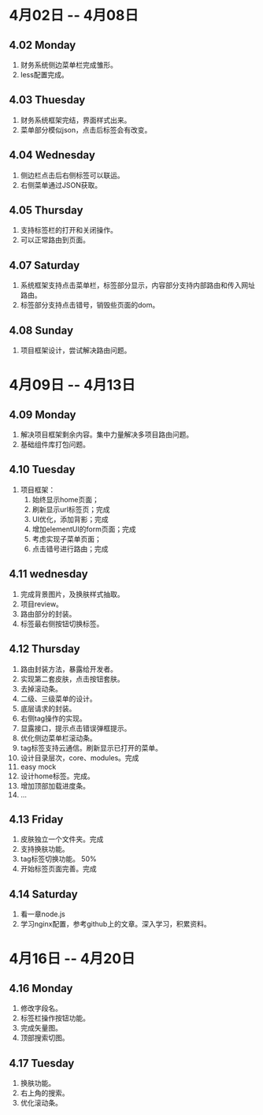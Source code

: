 # 4月02日 -- 4月08日

## 4.02 Monday
1. 财务系统侧边菜单栏完成雏形。
2. less配置完成。

## 4.03 Thuesday
1. 财务系统框架完结，界面样式出来。
2. 菜单部分模似json，点击后标签会有改变。

## 4.04 Wednesday
1. 侧边栏点击后右侧标签可以联运。
2. 右侧菜单通过JSON获取。

## 4.05 Thursday
1. 支持标签栏的打开和关闭操作。
2. 可以正常路由到页面。

## 4.07 Saturday
1. 系统框架支持点击菜单栏，标签部分显示，内容部分支持内部路由和传入网址路由。
2. 标签部分支持点击错号，销毁些页面的dom。

## 4.08 Sunday
1. 项目框架设计，尝试解决路由问题。

# 4月09日 -- 4月13日

## 4.09 Monday
1. 解决项目框架剩余内容。集中力量解决多项目路由问题。
2. 基础组件库打包问题。

## 4.10 Tuesday
1. 项目框架：  
	1) 始终显示home页面；  
	2) 刷新显示url标签页；完成  
	3) UI优化，添加背影；完成  
	4) 增加elementUI的form页面；完成  
	5) 考虑实现子菜单页面；  
	6) 点击错号进行路由；完成  

## 4.11 wednesday
1. 完成背景图片，及换肤样式抽取。
2. 项目review。
3. 路由部分的封装。
4. 标签最右侧按钮切换标签。

## 4.12 Thursday
1. 路由封装方法，暴露给开发者。
2. 实现第二套皮肤，点击按钮套肤。
3. 去掉滚动条。
4. 二级、三级菜单的设计。
5. 底层请求的封装。
6. 右侧tag操作的实现。
7. 显露接口，提示点击错误弹框提示。
8. 优化侧边菜单栏滚动条。
9. tag标签支持云通信。刷新显示已打开的菜单。
10. 设计目录层次，core、modules。完成
11. easy mock
12. 设计home标签。完成。
13. 增加顶部加载进度条。
13. ...

## 4.13 Friday
1. 皮肤独立一个文件夹。完成
2. 支持换肤功能。
3. tag标签切换功能。 50%
4. 开始标签页面完善。完成

## 4.14 Saturday
1. 看一章node.js
2. 学习nginx配置，参考github上的文章。深入学习，积累资料。


# 4月16日 -- 4月20日

## 4.16 Monday
1. 修改字段名。
2. 标签栏操作按钮功能。
3. 完成矢量图。
4. 顶部搜索切图。

## 4.17 Tuesday
1. 换肤功能。
2. 右上角的搜索。
3. 优化滚动条。
